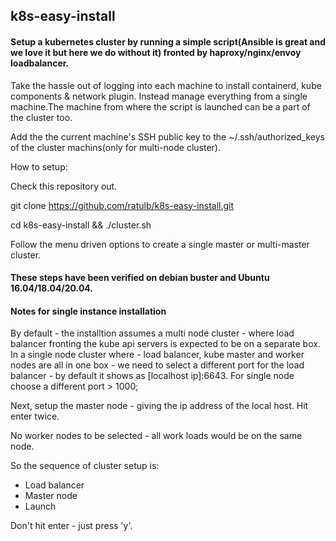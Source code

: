 ## k8s-easy-install
#### Setup a kubernetes cluster by running a simple script(Ansible is great and we love it but here we do without it) fronted by haproxy/nginx/envoy loadbalancer.

Take the hassle out of logging into each machine to install containerd, kube components & network plugin. Instead manage everything from a single machine.The machine from where the script is launched can be a part of the cluster too. 

Add the the current machine's SSH public key to the ~/.ssh/authorized_keys of the cluster machins(only for multi-node cluster).

How to setup:

Check this repository out. 

git clone https://github.com/ratulb/k8s-easy-install.git


cd k8s-easy-install && ./cluster.sh

Follow the menu driven options to create a single master or multi-master cluster.

#### These steps have been verified on debian buster and Ubuntu 16.04/18.04/20.04.

#### Notes for single instance installation
By default - the installtion assumes a multi node cluster - where load balancer fronting the kube api servers is expected to be on a separate box. In a single node cluster where - load balancer, kube master and worker nodes are all in one box - we need to select a different port for the load balancer - by default it shows as [localhost ip]:6643.
For single node choose a different port > 1000;

Next, setup the master node - giving the ip address of the local host. Hit enter twice.

No worker nodes to be selected - all work loads would be on the same node.

So the sequence of cluster setup is:
- Load balancer
- Master node
- Launch

Don't hit enter - just press 'y'.


